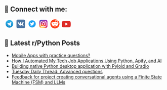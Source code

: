 ## 🔎 Connect with me:
[<img src="https://github.com/bullbesh/bullbesh/blob/main/images/Telegram.png" width="32" height="32" />](https://t.me/bullbesh)
[<img src="https://github.com/bullbesh/bullbesh/blob/main/images/VK.png" width="32" height="32" />](https://vk.com/bullbesh)
[<img src="https://github.com/bullbesh/bullbesh/blob/main/images/Twitter.png" width="32" height="32" />](https://twitter.com/bullbesh1)
[<img src="https://github.com/bullbesh/bullbesh/blob/main/images/Instagram.png" width="32" height="32" />](https://www.instagram.com/bullbesh)
[<img src="https://github.com/bullbesh/bullbesh/blob/main/images/Reddit.png" width="32" height="32" />](https://www.reddit.com/user/bullbesh)
[<img src="https://github.com/bullbesh/bullbesh/blob/main/images/YouTube.png" width="32" height="32" />](https://www.youtube.com/channel/UCtfjRs6uzgq5mfm8S06WTcg)

## 📕 Latest r/Python Posts
<!-- BLOG-POST-LIST:START -->
- [Mobile Apps with practice questions?](https://www.reddit.com/r/Python/comments/1h5cijv/mobile_apps_with_practice_questions/)
- [How I Automated My Tech Job Applications Using Python, Apify, and AI](https://www.reddit.com/r/Python/comments/1h5cajf/how_i_automated_my_tech_job_applications_using/)
- [Building native Python desktop application with Pyloid and Gradio](https://www.reddit.com/r/Python/comments/1h5a26x/building_native_python_desktop_application_with/)
- [Tuesday Daily Thread: Advanced questions](https://www.reddit.com/r/Python/comments/1h59v6z/tuesday_daily_thread_advanced_questions/)
- [Feedback for project creating conversational agents using a Finite State Machine &lpar;FSM&rpar; and LLMs](https://www.reddit.com/r/Python/comments/1h594wc/feedback_for_project_creating_conversational/)
<!-- BLOG-POST-LIST:END -->

